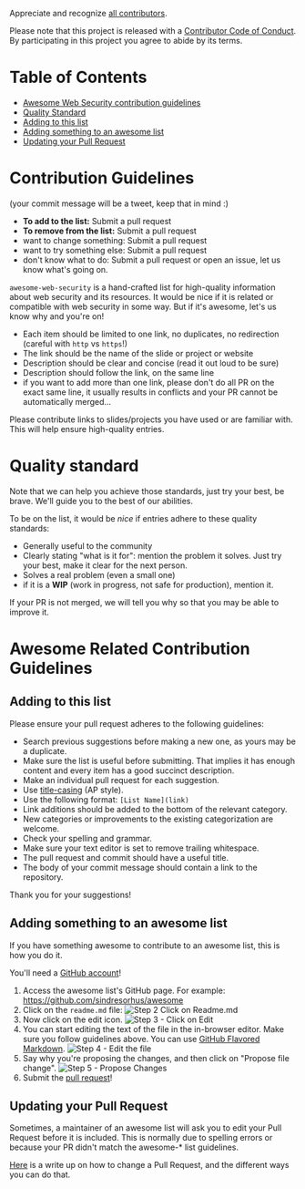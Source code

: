 Appreciate and recognize [all contributors](https://github.com/qazbnm456/awesome-web-security/graphs/contributors).

Please note that this project is released with a [Contributor Code of Conduct](https://github.com/qazbnm456/awesome-web-security/blob/master/code-of-conduct.md). By participating in this project you agree to abide by its terms.

# Table of Contents

- [Awesome Web Security contribution guidelines](#contribution-guidelines)
- [Quality Standard](#quality-standard)
- [Adding to this list](#adding-to-this-list)
- [Adding something to an awesome list](#adding-something-to-an-awesome-list)
- [Updating your Pull Request](#updating-your-pull-request)

# Contribution Guidelines

(your commit message will be a tweet, keep that in mind :)

- **To add to the list:** Submit a pull request
- **To remove from the list:** Submit a pull request
- want to change something: Submit a pull request
- want to try something else: Submit a pull request
- don't know what to do: Submit a pull request or open an issue, let us know what's going on.

`awesome-web-security` is a hand-crafted list for high-quality information about web security and its resources. It would be nice if it is related or compatible with web security in some way. But if it's awesome, let's us know why and you're on!

- Each item should be limited to one link, no duplicates, no redirection (careful with `http` vs `https`!)
- The link should be the name of the slide or project or website
- Description should be clear and concise (read it out loud to be sure)
- Description should follow the link, on the same line
- if you want to add more than one link, please don't do all PR on the exact same line, it usually results in conflicts and your PR cannot be automatically merged...

Please contribute links to slides/projects you have used or are familiar with. This will help ensure high-quality entries.

# Quality standard

Note that we can help you achieve those standards, just try your best, be brave.
We'll guide you to the best of our abilities.

To be on the list, it would be *nice* if entries adhere to these quality standards:

- Generally useful to the community
- Clearly stating "what is it for": mention the problem it solves. Just try your best, make it clear for the next person.
- Solves a real problem (even a small one)
- if it is a **WIP** (work in progress, not safe for production), mention it.

If your PR is not merged, we will tell you why so that you may be able to improve it.

# Awesome Related Contribution Guidelines

## Adding to this list

Please ensure your pull request adheres to the following guidelines:

- Search previous suggestions before making a new one, as yours may be a duplicate.
- Make sure the list is useful before submitting. That implies it has enough content and every item has a good succinct description.
- Make an individual pull request for each suggestion.
- Use [title-casing](http://titlecapitalization.com) (AP style).
- Use the following format: `[List Name](link)`
- Link additions should be added to the bottom of the relevant category.
- New categories or improvements to the existing categorization are welcome.
- Check your spelling and grammar.
- Make sure your text editor is set to remove trailing whitespace.
- The pull request and commit should have a useful title.
- The body of your commit message should contain a link to the repository.

Thank you for your suggestions!

## Adding something to an awesome list

If you have something awesome to contribute to an awesome list, this is how you do it.

You'll need a [GitHub account](https://github.com/join)!

1. Access the awesome list's GitHub page. For example: https://github.com/sindresorhus/awesome
2. Click on the `readme.md` file: ![Step 2 Click on Readme.md](https://cloud.githubusercontent.com/assets/170270/9402920/53a7e3ea-480c-11e5-9d81-aecf64be55eb.png)
3. Now click on the edit icon. ![Step 3 - Click on Edit](https://cloud.githubusercontent.com/assets/170270/9402927/6506af22-480c-11e5-8c18-7ea823530099.png)
4. You can start editing the text of the file in the in-browser editor. Make sure you follow guidelines above. You can use [GitHub Flavored Markdown](https://help.github.com/articles/github-flavored-markdown/). ![Step 4 - Edit the file](https://cloud.githubusercontent.com/assets/170270/9402932/7301c3a0-480c-11e5-81f5-7e343b71674f.png)
5. Say why you're proposing the changes, and then click on "Propose file change". ![Step 5 - Propose Changes](https://cloud.githubusercontent.com/assets/170270/9402937/7dd0652a-480c-11e5-9138-bd14244593d5.png)
6. Submit the [pull request](https://help.github.com/articles/using-pull-requests/)!

## Updating your Pull Request

Sometimes, a maintainer of an awesome list will ask you to edit your Pull Request before it is included. This is normally due to spelling errors or because your PR didn't match the awesome-* list guidelines.

[Here](https://github.com/RichardLitt/knowledge/blob/master/github/amending-a-commit-guide.md) is a write up on how to change a Pull Request, and the different ways you can do that.
